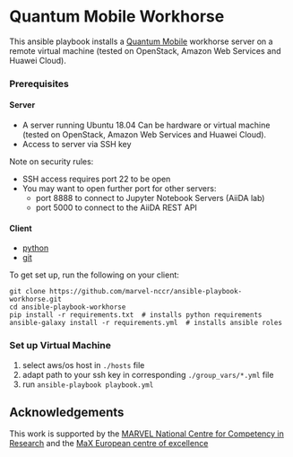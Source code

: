 # Quantum Mobile Workhorse

This ansible playbook installs a 
[Quantum Mobile](https://github.com/marvel-nccr/quantum-mobile)
workhorse server on a remote virtual machine (tested on OpenStack, Amazon Web Services and Huawei Cloud).

### Prerequisites

#### Server
- A server running Ubuntu 18.04 
  Can be hardware or virtual machine (tested on OpenStack, Amazon Web Services and Huawei Cloud).
- Access to server via SSH key

Note on security rules:
- SSH access requires port 22 to be open
- You may want to open further port for other servers:
  - port 8888 to connect to Jupyter Notebook Servers (AiiDA lab)
  - port 5000 to connect to the AiiDA REST API

#### Client
- [python](https://www.python.org/)
- [git](https://git-scm.com)

To get set up, run the following on your client:
```
git clone https://github.com/marvel-nccr/ansible-playbook-workhorse.git
cd ansible-playbook-workhorse
pip install -r requirements.txt  # installs python requirements
ansible-galaxy install -r requirements.yml  # installs ansible roles
```

### Set up Virtual Machine

1. select aws/os host in `./hosts` file
1. adapt path to your ssh key in corresponding `./group_vars/*.yml` file
1. run `ansible-playbook playbook.yml`

## Acknowledgements

This work is supported by the [MARVEL National Centre for Competency in
Research](http://nccr-marvel.ch) and the [MaX European centre of
excellence](http://www.max-centre.eu/)
